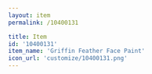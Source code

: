 ```yaml
---
layout: item
permalink: /10400131

title: Item
id: '10400131'
item_name: 'Griffin Feather Face Paint'
icon_url: 'customize/10400131.png'
---
```

